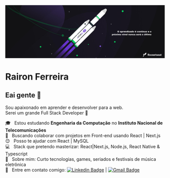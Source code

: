 <img width="auto" src="https://github.com/rairongf/rairongf/blob/master/banner.png">

# Rairon Ferreira

## Eai gente 👋
Sou apaixonado em aprender e desenvolver para a web.
<br/> Serei um grande Full Stack Developer :rocket:

:mortar_board:  &nbsp; Estou estudando **Engenharia da Computação** no **Instituto Nacional de Telecomunicações**
 <br/> :blue_heart: &nbsp; Buscando colaborar com projetos em Front-end usando React | Next.js
 <br/> :blush: &nbsp; Posso te ajudar com React | MySQL
 <br/> :computer: &nbsp; Stack que pretendo masterizar: React|Next.js, Node.js, React Native & Typescript
 <br/> 💬  &nbsp; Sobre mim: Curto tecnologias, games, seriados e festivais de música eletrônica
 <br/> :email: &nbsp; Entre em contato comigo: [![Linkedin Badge](https://img.shields.io/badge/-RaironFerreira-blue?style=flat-square&logo=Linkedin&logoColor=white&link=https://www.linkedin.com/in/raironferreira/)](https://www.linkedin.com/in/raironferreira/)
 | 
[![Gmail Badge](https://img.shields.io/badge/-rairon.gf@gmail.com-c14438?style=flat-square&logo=Gmail&logoColor=white&link=mailto:rairon.gf@gmail.com)](mailto:rairon.gf@gmail.com)

<!--- Here are some ideas to get you started:
- 🔭 I’m currently working on ...
- 🌱 I’m currently learning ...
- 👯 I’m looking to collaborate on ...
- 🤔 I’m looking for help with ...
- 💬 Ask me about ...
- 📫 How to reach me: ...
- 😄 Pronouns: ...
- ⚡ Fun fact: ...
-->
